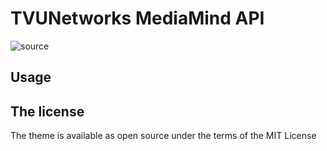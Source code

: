# TVUNetworks MediaMind API

![source](https://justinchen00.github.io/page/)

## Usage


## The license

The theme is available as open source under the terms of the MIT License
